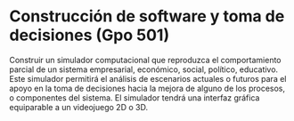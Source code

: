 # Construcción de software y toma de decisiones (Gpo 501)

Construir un simulador computacional que reproduzca el comportamiento parcial de un sistema empresarial, económico, social, político, educativo. Este simulador permitirá el análisis de escenarios actuales o futuros para el apoyo en la toma de decisiones hacia la mejora de alguno de los procesos, o componentes del sistema. El simulador tendrá una interfaz gráfica equiparable a un videojuego 2D o 3D.

